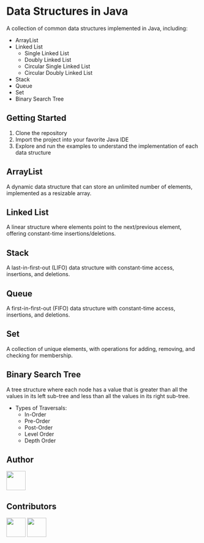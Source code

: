 # Data Structures in Java

A collection of common data structures implemented in Java, including:

- ArrayList
- Linked List
  - Single Linked List
  - Doubly Linked List
  - Circular Single Linked List
  - Circular Doubly Linked List
- Stack
- Queue
- Set
- Binary Search Tree

## Getting Started

1. Clone the repository
2. Import the project into your favorite Java IDE
3. Explore and run the examples to understand the implementation of each data structure

## ArrayList

A dynamic data structure that can store an unlimited number of elements, implemented as a resizable array.

## Linked List

A linear structure where elements point to the next/previous element, offering constant-time insertions/deletions.

## Stack

A last-in-first-out (LIFO) data structure with constant-time access, insertions, and deletions.

## Queue

A first-in-first-out (FIFO) data structure with constant-time access, insertions, and deletions.

## Set

A collection of unique elements, with operations for adding, removing, and checking for membership.

## Binary Search Tree

A tree structure where each node has a value that is greater than all the values in its left sub-tree and less than all the values in its right sub-tree.

- Types of Traversals:
  - In-Order
  - Pre-Order
  - Post-Order
  - Level Order
  - Depth Order
## Author
<a href="https://github.com/itsmedeepu" tite="deepu"><img src="https://avatars.githubusercontent.com/u/90121947?v=4" width="50px" height="50px"></a>

## Contributors
 <a href="https://github.com/itsmedeepu" tite="deepu"><img src="https://avatars.githubusercontent.com/u/90121947?v=4" width="50px" height="50px"></a>
  <a href="https://github.com/deekshugowdan" style="border-radius:20px;" tite="deeksha"><img src="https://avatars.githubusercontent.com/u/90185015?v=4" width="50px" height="50px"></a>
